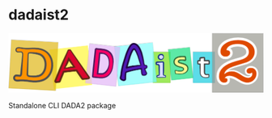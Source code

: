 # dadaist2

[![Dadaist2 logo](docs/dadaist.png)](https://github.com/quadram-institute-bioscience/dadaist2#readme)

Standalone CLI DADA2 package
